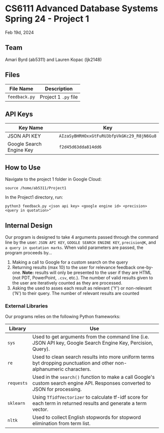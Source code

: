 # CS6111 Advanced Database Systems Spring 24 - Project 1
Feb 19d, 2024

## Team
Amari Byrd (ab5311) and Lauren Kopac (ljk2148)

## Files
|File Name| Description|
|---------|------------|
|`feedback.py`| Project 1 `.py` file|

## API Keys
|Key Name | Key|
|---------|------------|
|JSON API KEY| `AIzaSyBHRHOxxGtFuRU3bfpVkGKc29_R8jN6Gu8`|
|Google Search Engine Key|`f2d45d63dda814dd6`|

## How to Use
Navigate to the project 1 folder in Google Cloud:

```
source /home/ab5311/Project1
```
In the Project1 directory, run:

```
python3 feedback.py <json api key> <google engine id> <precision> <query in quotation>"
```
## Internal Design
Our program is designed to take 4 arguments passed through the command line by the user: `JSON API KEY`, `GOOGLE SEARCH ENGINE KEY`, `precision@K`, and `a query in quotation marks`. When valid parameters are passed, the program proceeds by...

1. Making a call to Google for a custom search on the query
2. Returning results (max 10) to the user for relevance feedback one-by-one. **Note:** results will only be presented to the user if they are HTML (not PDT, PowerPoint, `.csv`, etc.). The number of valid results given to the user are iteratively counted as they are processed.
3. Asking the used to asses each result as relevant ('Y') or non-relevant ('N') to their query. The number of relevant results are counted 
   
### External Libraries
Our programs relies on the following Python frameworks:

|Library | Use |
|---------|------------|
|`sys`| Used to get arguments from the command line (i.e. JSON API key, Google Search Engine Key, Percision, Query).|
|`re`| Used to clean search results into more uniform terms byt dropping punctuation and other non-alphanumeric characters.|
|`requests`| Used in the `search()` function to make a call Google's custom search engine API. Responses converted to JSON for processing.|
|`sklearn`|Using `TfidfVectorizer` to calculate tf-idf score for each term in returned results and generate a term vector.|
|`nltk`| Used to collect English stopwords for stopword elimination from term list.|

